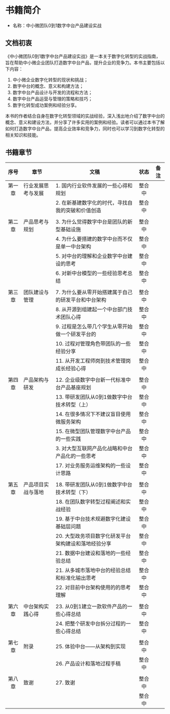 # 书籍简介

- 名称：中小微团队0到1数字中台产品建设实战

## 文档初衷

《中小微团队0到1数字中台产品建设实战》是一本关于数字化转型的实战指南，旨在帮助中小微企业团队打造数字中台产品，提升企业的竞争力。本书主要包括以下内容：

1. 中小微企业数字化转型的现状和挑战；
2. 数字中台的概念、意义和构建方法；
3. 数字中台产品设计与开发的流程和方法；
4. 数字中台产品运营与管理的策略和技巧；
5. 数字化转型成功案例和经验分享。

本书的作者结合自身在数字化转型领域的实战经验，深入浅出地介绍了数字中台的概念、意义和建设方法，并分享了许多实用的案例和经验。读者可以通过本书了解如何打造数字中台产品，提高企业效率和竞争力，同时也可以学习到数字化转型的相关知识和技能。

## 书籍章节

| 序号   | 章节               | 文稿                                                 | 状态   | 备注 |
|:------:|--------------------|------------------------------------------------------|:------:|------|
| 第一章 | 行业发展思考与发展 | 1. 国内行业软件发展的一些心得和规划                  | 整合中 |      |
|        |                    | 2. 在新基建数字化的时代，寻找自我的突破和价值创造    | 整合中 |      |
|        |                    |                                                      |        |      |
| 第二章 | 产品思考与规划     | 3. 为什么觉得数字中台是团队的新型基础设施            | 整合中 |      |
|        |                    | 4. 为什么要搭建的数字中台而不仅是单一中台架构        | 整合中 |      |
|        |                    | 5. 对中台的理解和企业数字中台建设的思考              | 整合中 |      |
|        |                    | 6. 对新中台模型的一些经验思考总结                    | 整合中 |      |
|        |                    |                                                      |        |      |
| 第三章 | 团队建设与管理     | 7. 为什么要从零开始搭建属于自己的研发平台和中台架构  | 整合中 |      |
|        |                    | 8. 从开源到组建起一个中台部门技术团队心得            | 整合中 |      |
|        |                    | 9. 过程是怎么带几个学生从零开始做一个研发平台的      | 整合中 |      |
|        |                    | 10. 过程对管理角色带团队的一些经验分享               | 整合中 |      |
|        |                    | 11. 从开发工程师岗到技术管理岗成长经验心得           | 整合中 |      |
|        |                    |                                                      |        |      |
| 第四章 | 产品架构与研发     | 12. 企业级数字中台新一代标准中台产品基座规划         | 整合中 |      |
|        |                    | 13. 带研发团队从0到1做数字中台技术转型（上）         | 整合中 |      |
|        |                    | 14. 在很多情况下不建议盲目使用微服务架构             | 整合中 |      |
|        |                    | 15. 在微型团队管理数字中台产品的一些实践             | 整合中 |      |
|        |                    | 3. 对大型互联网产品化战略和中台产品化的一些思考      | 整合中 |      |
|        |                    | 17. 对业务服务运维架构的一些设计思路                 | 整合中 |      |
|        |                    |                                                      |        |      |
| 第五章 | 产品项目实战与落地 | 18. 带研发团队从0到1做数字中台技术转型（下）         | 整合中 |      |
|        |                    | 18. 在团队数字转型过程阐述和实战经验                 | 整合中 |      |
|        |                    | 19. 基于中台技术规避数字化建设基础层问题             | 整合中 |      |
|        |                    | 20. 大型政务项目数字化研发平台架构建设和落地经验分享 | 整合中 |      |
|        |                    | 21. 数据中台建设和落地的一些经验总结 | 整合中 |      |
|        |                    | 21. 从多城市落地中台的经验总结和标准化输出思考       | 整合中 |      |
|        |                    | 22. 对目前中台架构使用的的思考理解                   | 整合中 |      |
|        |                    |                                                      |        |      |
| 第六章 | 中台架构实践心得   | 23. 从0到1建立一款软件产品的一些心得总结             | 整合中 |      |
|        |                    | 24. 把整个研发中台拆分过程的一些心得总结             | 整合中 |      |
|        |                    |                                                      |        |      |
| 第七章 | 附录               | 25. 体验中台——从架构到实现                           | 整合中 |      |
|        |                    | 26. 产品设计和落地过程手稿                           | 整合中 |      |
|        |                    |                                                      |        |      |
| 第八章 | 致谢               | 27. 致谢                                             | 整合中 |      |
|        |                    |                                                      | 整合中 |      |
